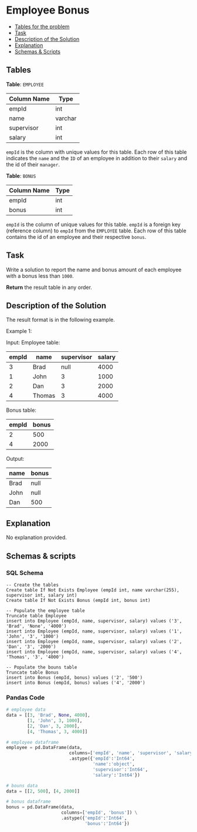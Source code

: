 # Employee Bonus

- [Tables for the problem](#tables)
- [Task](#task)
- [Description of the Solution](#description-of-the-solution)
- [Explanation](#explanation)
- [Schemas & Scripts](#schemas--scripts)

## Tables 

**Table**: `EMPLOYEE`

| Column Name | Type    |
|-------------|---------|
| empId       | int     |
| name        | varchar |
| supervisor  | int     |
| salary      | int     |

`empId` is the column with unique values for this table.
Each row of this table indicates the `name` and the `ID` of an employee in addition to their `salary` and the id of 
their `manager`.

**Table**: `BONUS`

| Column Name | Type |
|-------------|------|
| empId       | int  |
| bonus       | int  |

`empId` is the column of unique values for this table.
`empId` is a foreign key (reference column) to `empId` from the `EMPLOYEE` table.
Each row of this table contains the id of an employee and their respective `bonus`.

## Task

Write a solution to report the name and bonus amount of each employee with a bonus less than `1000`.

**Return** the result table in any order.

## Description of the Solution ##

The result format is in the following example.

Example 1:

Input: 
Employee table:

| empId | name   | supervisor | salary |
|-------|--------|------------|--------|
| 3     | Brad   | null       | 4000   |
| 1     | John   | 3          | 1000   |
| 2     | Dan    | 3          | 2000   |
| 4     | Thomas | 3          | 4000   |

Bonus table:

| empId | bonus |
|-------|-------|
| 2     | 500   |
| 4     | 2000  |

Output: 

| name | bonus |
|------|-------|
| Brad | null  |
| John | null  |
| Dan  | 500   |

## Explanation ##

No explanation provided.

## Schemas & scripts

### SQL Schema

```genericsql
-- Create the tables
Create table If Not Exists Employee (empId int, name varchar(255), supervisor int, salary int)
Create table If Not Exists Bonus (empId int, bonus int)

-- Populate the employee table
Truncate table Employee
insert into Employee (empId, name, supervisor, salary) values ('3', 'Brad', 'None', '4000')
insert into Employee (empId, name, supervisor, salary) values ('1', 'John', '3', '1000')
insert into Employee (empId, name, supervisor, salary) values ('2', 'Dan', '3', '2000')
insert into Employee (empId, name, supervisor, salary) values ('4', 'Thomas', '3', '4000')

-- Populate the bouns table
Truncate table Bonus
insert into Bonus (empId, bonus) values ('2', '500')
insert into Bonus (empId, bonus) values ('4', '2000')
```

### Pandas Code

```python
# employee data
data = [[3, 'Brad', None, 4000], 
        [1, 'John', 3, 1000], 
        [2, 'Dan', 3, 2000], 
        [4, 'Thomas', 3, 4000]]

# employee dataframe
employee = pd.DataFrame(data, 
                        columns=['empId', 'name', 'supervisor', 'salary']) \
                        .astype({'empId':'Int64', 
                                 'name':'object', 
                                 'supervisor':'Int64', 
                                 'salary':'Int64'})

# bouns data
data = [[2, 500], [4, 2000]]

# bonus dataframe
bonus = pd.DataFrame(data, 
                     columns=['empId', 'bonus']) \
                     .astype({'empId':'Int64', 
                              'bonus':'Int64'})
```
